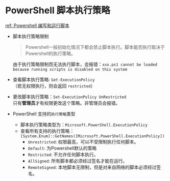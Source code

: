 # PowerShell 脚本执行策略
[ref: Powershell 编写和运行脚本](https://www.pstips.net/powershell-create-and-start-scripts.html)  

- 脚本执行策略限制  
  > Powershell一般初始化情况下都会禁止脚本执行。脚本能否执行取决于Powershell的执行策略。  
  
  由于执行策略限制而无法执行脚本，会报错：`xxx.ps1 cannot be loaded because running scripts is disabled on this system`   
 
- 查看脚本执行策略: `Get-ExecutionPolicy`  
  （若无权限执行，则会返回 `restricted`）  

- 更改脚本执行策略：`Set-ExecutionPolicy UnRestricted`  
  只有**管理员**才有权限更改这个策略。非管理员会报错。 

- PowerShell 支持的`执行策略`类型  
  - 脚本执行策略类型为：`Microsoft.PowerShell.ExecutionPolicy`  
  - 查看所有支持的执行策略：`[System.Enum]::GetNames([Microsoft.PowerShell.ExecutionPolicy])`  
    - `Unrestricted`: 权限最高，可以不受限制执行任何脚本。  
    - `Default`: 为Powershell默认的策略  
    - `Restricted`: 不允许任何脚本执行。  
    - `AllSigned`: 所有脚本都必须经过签名才能在运行。  
    -  `RemoteSigned`: 本地脚本无限制，但是对来自网络的脚本必须经过签名。  
